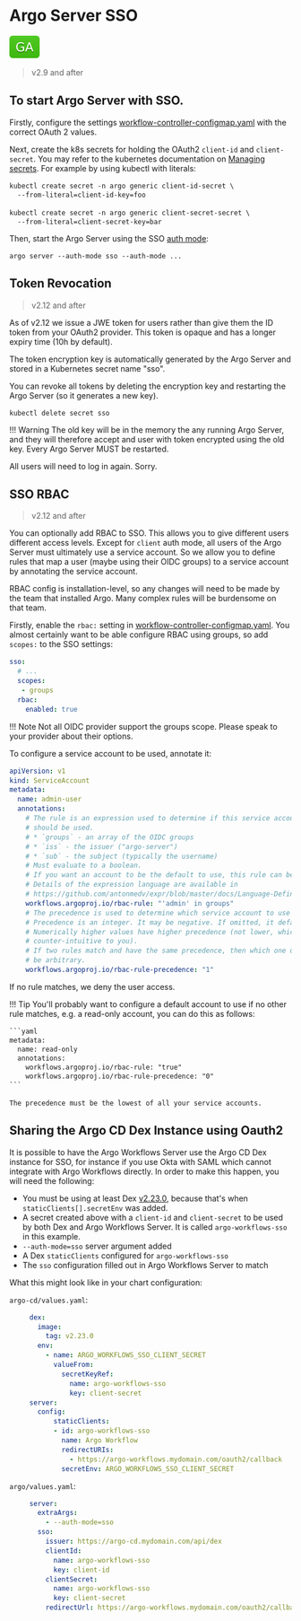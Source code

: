 # Argo Server SSO

![GA](assets/ga.svg)

> v2.9 and after

## To start Argo Server with SSO.

Firstly, configure the settings [workflow-controller-configmap.yaml](workflow-controller-configmap.yaml) with the correct OAuth 2 values.

Next, create the k8s secrets for holding the OAuth2 `client-id` and `client-secret`. You may refer to the kubernetes documentation on [Managing secrets](https://kubernetes.io/docs/tasks/configmap-secret/). For example by using kubectl with literals:
```
kubectl create secret -n argo generic client-id-secret \
  --from-literal=client-id-key=foo

kubectl create secret -n argo generic client-secret-secret \
  --from-literal=client-secret-key=bar
```

Then, start the Argo Server using the SSO [auth mode](argo-server-auth-mode.md):

```
argo server --auth-mode sso --auth-mode ...
```

## Token Revocation

> v2.12 and after

As of v2.12 we issue a JWE token for users rather than give them the ID token from your OAuth2 provider. This token is opaque and has a longer expiry time (10h by default).

The token encryption key is automatically generated by the Argo Server and stored in a Kubernetes secret name "sso". 

You can revoke all tokens by deleting the encryption key and restarting the Argo Server (so it generates a new key). 

```
kubectl delete secret sso
```

!!! Warning
    The old key will be in the memory the any running Argo Server, and they will therefore accept and user with token encrypted using the old key. Every Argo Server MUST be restarted. 

All users will need to log in again. Sorry.


## SSO RBAC

> v2.12 and after

You can optionally add RBAC to SSO. This allows you to give different users different access levels. Except for `client` auth mode, all users of the Argo Server must ultimately use a service account. So we allow you to define rules that map a user (maybe using their OIDC groups) to a service account by annotating the service account.  

RBAC config is installation-level, so any changes will need to be made by the team that installed Argo. Many complex rules will be burdensome on that team.

Firstly, enable the `rbac:` setting in [workflow-controller-configmap.yaml](workflow-controller-configmap.yaml). You almost certainly want to be able configure RBAC using groups, so add `scopes:` to the SSO settings:

```yaml
sso:
  # ...
  scopes:
   - groups
  rbac:
    enabled: true
```

!!! Note
    Not all OIDC provider support the groups scope. Please speak to your provider about their options.

To configure a service account to be used, annotate it:

```yaml
apiVersion: v1
kind: ServiceAccount
metadata:
  name: admin-user
  annotations:
    # The rule is an expression used to determine if this service account 
    # should be used. 
    # * `groups` - an array of the OIDC groups
    # * `iss` - the issuer ("argo-server")
    # * `sub` - the subject (typically the username)
    # Must evaluate to a boolean. 
    # If you want an account to be the default to use, this rule can be "true".
    # Details of the expression language are available in
    # https://github.com/antonmedv/expr/blob/master/docs/Language-Definition.md.
    workflows.argoproj.io/rbac-rule: "'admin' in groups"
    # The precedence is used to determine which service account to use whe
    # Precedence is an integer. It may be negative. If omitted, it defaults to "0".
    # Numerically higher values have higher precedence (not lower, which maybe 
    # counter-intuitive to you).
    # If two rules match and have the same precedence, then which one used will 
    # be arbitrary.
    workflows.argoproj.io/rbac-rule-precedence: "1"
```


If no rule matches, we deny the user access.

!!! Tip
    You'll probably want to configure a default account to use if no other rule matches, e.g. a read-only account, you can do this as follows:
    
    ```yaml
    metadata:
      name: read-only
      annotations:
        workflows.argoproj.io/rbac-rule: "true"
        workflows.argoproj.io/rbac-rule-precedence: "0"
    ```
    
    The precedence must be the lowest of all your service accounts. 

## Sharing the Argo CD Dex Instance using Oauth2

It is possible to have the Argo Workflows Server use the Argo CD Dex instance for SSO, for instance if you use Okta with SAML which cannot integrate with Argo Workflows directly. In order to make this happen, you will need the following:

- You must be using at least Dex [v2.23.0](https://github.com/dexidp/dex/releases/tag/v2.23.0), because that's when `staticClients[].secretEnv` was added.
- A secret created above with a `client-id` and `client-secret` to be used by both Dex and Argo Workflows Server. It is called `argo-workflows-sso` in this example.
- `--auth-mode=sso` server argument added
- A Dex `staticClients` configured for `argo-workflows-sso`
- The `sso` configuration filled out in Argo Workflows Server to match

What this might look like in your chart configuration:

`argo-cd/values.yaml`:
```yaml
     dex:
       image:
         tag: v2.23.0
       env:
         - name: ARGO_WORKFLOWS_SSO_CLIENT_SECRET
           valueFrom:
             secretKeyRef:
               name: argo-workflows-sso
               key: client-secret
     server:
       config:
           staticClients:
           - id: argo-workflows-sso
             name: Argo Workflow
             redirectURIs:
               - https://argo-workflows.mydomain.com/oauth2/callback
             secretEnv: ARGO_WORKFLOWS_SSO_CLIENT_SECRET
```

`argo/values.yaml`:
```yaml
     server:
       extraArgs:
         - --auth-mode=sso
       sso:
         issuer: https://argo-cd.mydomain.com/api/dex
         clientId:
           name: argo-workflows-sso
           key: client-id
         clientSecret:
           name: argo-workflows-sso
           key: client-secret
         redirectUrl: https://argo-workflows.mydomain.com/oauth2/callback
```
